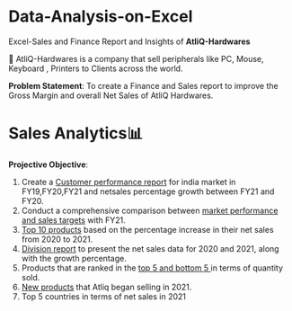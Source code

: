 # Data-Analysis-on-Excel
Excel-Sales and Finance Report and Insights of **AtliQ-Hardwares**

🔹 AtliQ-Hardwares is a company that sell peripherals like PC, Mouse, Keyboard , Printers to Clients across the world.

**Problem Statement**: To create a Finance and Sales report to improve the Gross Margin and overall Net Sales of AtliQ Hardwares.

# Sales Analytics📊
**Projective Objective**:
1) Create a [Customer performance report](https://github.com/clavitvenky/Data-Analysis-on-Excel/blob/9ef7a43bd14ff156193f80e539b1976faf1cbd6c/customer%20perfomance%20report.pdf) for india market in FY19,FY20,FY21 and netsales percentage growth between FY21 and FY20.
2) Conduct a comprehensive comparison between [market performance and sales targets](https://github.com/clavitvenky/Data-Analysis-on-Excel/blob/65d966612349aef9e070e8ea5fd572bd9753e216/market%20performance%20with%20target%20sales.pdf) with FY21.
3) [Top 10 products](https://github.com/clavitvenky/Data-Analysis-on-Excel/blob/81e76da381365d07119957511bc5bd2f9d0442c1/Top10%20products.pdf) based on the percentage increase in their net sales from 2020 to 2021.
4) [Division report](https://github.com/clavitvenky/Data-Analysis-on-Excel/blob/f6cf80d4691243a83a9922a93b523223cdc1c043/Division%20report.pdf) to present the net sales data for 2020 and 2021, along with the growth percentage.
5) Products that are ranked in the [top 5 and bottom 5 ](https://github.com/clavitvenky/Data-Analysis-on-Excel/blob/576c197748016b26d61d8c8245b8276ec17755da/Top%205%20and%20bottom%205%20products%20by%20qty.pdf)in terms of quantity sold.
6) [New products](https://github.com/clavitvenky/Data-Analysis-on-Excel/blob/19c212f35058c0da27739be2fc669168c8ced1ed/New%20products%20in%202021.pdf) that Atliq began selling in 2021.
7) Top 5 countries in terms of net sales in 2021


